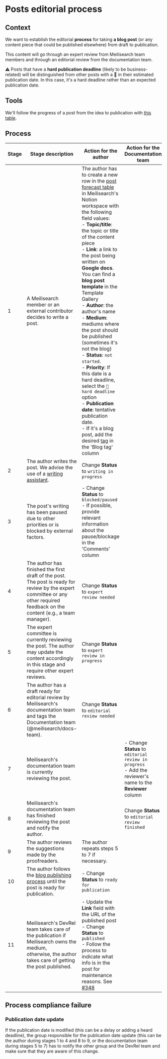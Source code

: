 # Posts editorial process

## Context

We want to establish the editorial **process** for taking **a blog post** (or any content piece that could be published elsewhere) from draft to publication.

This content will go through an expert review from Meilisearch team members and through an editorial review from the documentation team.


⚠️ Posts that have a **hard publication deadline** (likely to be business-related) will be distinguished from other posts with a 🚨 in their estimated publication date. In this case, it's a hard deadline rather than an expected publication date.

## Tools

We'll follow the progress of a post from the idea to publication with [this table](https://meilisearch.notion.site/Post-forecast-a5b3ede0ee744553bfa63810807ac507).

## Process

| Stage | Stage description | Action for the author | Action for the Documentation team |
|---|---|---|---|
| 1 | A Meilisearch member or an external contributor decides to write a post. | The author has to create a new row in the [post forecast table](https://www.notion.so/meilisearch/Post-forecast-a5b3ede0ee744553bfa63810807ac507) in Meilisearch's Notion workspace with the following field values:<br>- **Topic/title**: the topic or title of the content piece<br>- **Link**: a link to the post being written on **Google docs**. You can find a **blog post template** in the Template Gallery <br>- **Author**: the author's name<br>- **Medium**: mediums where the post should be published (sometimes it's not the blog)<br>- **Status**: `not started`.<br>- **Priority**: If this date is a hard deadline, select the `🚨 hard deadline` option <br>- **Publication date**: tentative publication date. <br>- If it's a blog post, add the desired [tag](https://github.com/meilisearch/devrel/blob/main/guidelines/tag_guidelines.md) in the 'Blog tag' column |  |
| 2 | The author writes the post. We advise the use of a [writing assistant](https://github.com/meilisearch/devrel/blob/main/process/blog_process.md#tools).| Change **Status** to `writing in progress` |  |
| 3 | The post's writing has been paused due to other priorities or is blocked by external factors. | - Change **Status** to `blocked/paused` <br> - If possible, provide relevant information about the pause/blockage in the 'Comments' column |  |
| 4 | The author has finished the first draft of the post.<br>The post is ready for review by the expert committee or any other required feedback on the content (e.g., a team manager). | Change **Status** to `expert review needed` |  |
| 5 | The expert committee is currently reviewing the post. The author may update the content accordingly in this stage and require other expert reviews. | Change **Status** to `expert review in progress` |  |
| 6 | The author has a draft ready for editorial review by Meilisearch's documentation team and tags the Documentation team (@meilisearch/docs-team). | Change **Status** to `editorial review needed` |  |
| 7 | Meilisearch's documentation team is currently reviewing the post. |  | - Change **Status** to `editorial review in progress` <br>- Add the reviewer's name to the **Reviewer** column  |
| 8 | Meilisearch's documentation team has finished reviewing the post and notify the author. |  | Change **Status** to `editorial review finished` |
| 9 | The author reviews the suggestions made by the proofreaders.  |The author repeats steps 5 to 7 if necessary. |  |
| 10 | The author follows the [blog publishing process](https://github.com/meilisearch/devrel/blob/main/process/blog_publishing_process.md) until the post is ready for publication.  | - Change **Status** to `ready for publication`|  |
| 11 | Meilisearch's DevRel team takes care of the publication if Meilisearch owns the medium,<br>otherwise, the author takes care of getting the post published. | - Update the **Link** field with the URL of the published post <br> - Change **Status** to `published` <br>- Follow the process to indicate what info is in the post for maintenance reasons. See [#348](https://github.com/meilisearch/devrel/issues/348) |  |

## Process compliance failure

### Publication date update

If the publication date is modified (this can be a delay or adding a heard deadline), the group responsible for the publication date update (this can be the author during stages 1 to 4 and 8 to 9, or the documentation team during stages 5 to 7) has to notify the other group and the DevRel team and make sure that they are aware of this change.
